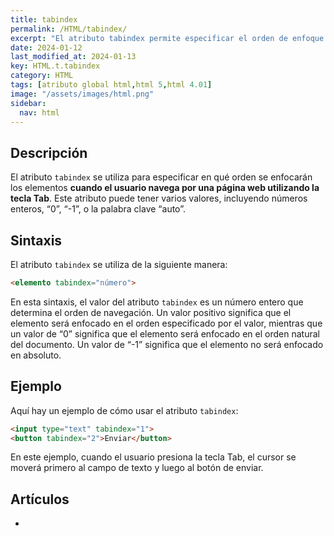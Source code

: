 ```yaml
---
title: tabindex
permalink: /HTML/tabindex/
excerpt: "El atributo tabindex permite especificar el orden de enfoque de los elementos al navegar por una página web con la tecla Tab. Puede tener valores numéricos, '0', '-1' o 'auto'."
date: 2024-01-12
last_modified_at: 2024-01-13
key: HTML.t.tabindex
category: HTML
tags: [atributo global html,html 5,html 4.01]
image: "/assets/images/html.png"
sidebar:
  nav: html
---
```


## Descripción


El atributo `tabindex` se utiliza para especificar en qué orden se enfocarán los elementos **cuando el usuario navega por una página web utilizando la tecla Tab**. Este atributo puede tener varios valores, incluyendo números enteros, “0”, “-1”, o la palabra clave “auto”.


## Sintaxis


El atributo `tabindex` se utiliza de la siguiente manera:


```html
<elemento tabindex="número">

```


En esta sintaxis, el valor del atributo `tabindex` es un número entero que determina el orden de navegación. Un valor positivo significa que el elemento será enfocado en el orden especificado por el valor, mientras que un valor de “0” significa que el elemento será enfocado en el orden natural del documento. Un valor de “-1” significa que el elemento no será enfocado en absoluto.


## Ejemplo


Aquí hay un ejemplo de cómo usar el atributo `tabindex`:


```html
<input type="text" tabindex="1">
<button tabindex="2">Enviar</button>

```


En este ejemplo, cuando el usuario presiona la tecla Tab, el cursor se moverá primero al campo de texto y luego al botón de enviar.


## Artículos

- 
